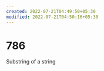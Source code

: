 ```yaml
---
created: 2022-07-21T04:49:50+05:30
modified: 2022-07-21T04:50:16+05:30
---
```


# 786

Substring of a string
